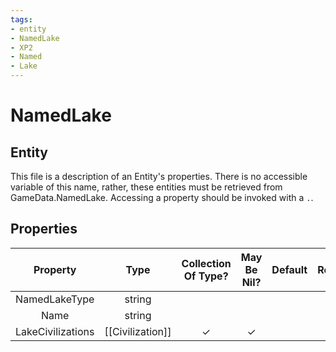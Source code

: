 ```yaml
---
tags:
- entity
- NamedLake
- XP2
- Named
- Lake
---
```

# NamedLake
## Entity
This file is a description of an Entity's properties. There is no accessible variable of this name, rather, these entities must be retrieved from GameData.NamedLake. Accessing a property should be invoked with a `.`.
## Properties
|	Property	|	Type	|	Collection Of Type?	|	May Be Nil?	|	Default	|	References	|	Key	|	Notes	|
|	:-:	|	:-:	|	:-:	|	:-:	|	:-:	|	:-:	|	:-:	|	-:	|
|	NamedLakeType	|	string	|		|		|		|		|		|	|
|	Name	|	string	|		|		|		|		|		|	|
|	LakeCivilizations	|	[[Civilization]]	|	✓	|	✓	|		|		|		|	|

